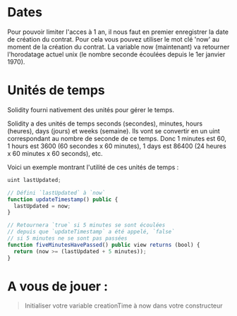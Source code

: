 # Dates

Pour pouvoir limiter l'acces à 1 an, il nous faut en premier enregistrer la date de création du contrat.
Pour cela vous pouvez utiliser le mot clé 'now' au moment de la création du contrat.
La variable now (maintenant) va retourner l'horodatage actuel unix (le nombre seconde écoulées depuis le 1er janvier 1970).

# Unités de temps
Solidity fourni nativement des unités pour gérer le temps.

Solidity a des unités de temps seconds (secondes), minutes, hours (heures), days (jours) et weeks (semaine). Ils vont se convertir en un uint correspondant au nombre de seconde de ce temps. Donc 1 minutes est 60, 1 hours est 3600 (60 secondes x 60 minutes), 1 days est 86400 (24 heures x 60 minutes x 60 seconds), etc.

Voici un exemple montrant l'utilité de ces unités de temps :

```javascript
uint lastUpdated;

// Défini `lastUpdated` à `now`
function updateTimestamp() public {
  lastUpdated = now;
}

// Retournera `true` si 5 minutes se sont écoulées
// depuis que `updateTimestamp` a été appelé, `false`
// si 5 minutes ne se sont pas passées
function fiveMinutesHavePassed() public view returns (bool) {
  return (now >= (lastUpdated + 5 minutes));
}
```

# A vous de jouer :
> Initialiser votre variable creationTime à now dans votre constructeur